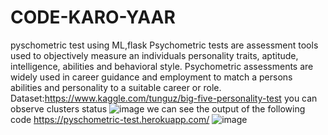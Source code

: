 # CODE-KARO-YAAR
pyschometric test using ML,flask
Psychometric tests are assessment tools used to objectively measure an individuals personality traits, aptitude, intelligence, abilities and behavioral style. Psychometric assessments are widely used in career guidance and employment to match a persons abilities and personality to a suitable career or role.
Dataset:https://www.kaggle.com/tunguz/big-five-personality-test
you can observe clusters status
![image](https://user-images.githubusercontent.com/66308480/141136714-84ff6eca-a57e-4245-b12c-b70b5eb4a736.png)
we can see the output of the following code
https://pyschometric-test.herokuapp.com/
![image](https://user-images.githubusercontent.com/66308480/141136896-700050d3-d351-4a39-b528-316149951c22.png)
